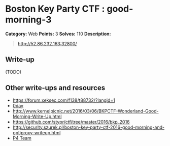 # Boston Key Party CTF : good-morning-3

**Category:** Web
**Points:** 3
**Solves:** 110
**Description:**

> <http://52.86.232.163:32800/>


## Write-up

(TODO)

## Other write-ups and resources

* <https://forum.xeksec.com/f138/t88732/?langid=1>
* [0day](https://0day.work/boston-key-party-ctf-2016-writeups/#goodmorning)
* <http://www.kernelpicnic.net/2016/03/06/BKPCTF-Wonderland-Good-Morning-Write-Up.html>
* <https://github.com/stypr/ctf/tree/master/2016/bkp_2016>
* <http://security.szurek.pl/boston-key-party-ctf-2016-good-morning-and-optiproxy-writeup.html>
* [P4 Team](https://github.com/p4-team/ctf/tree/master/2016-03-06-bkpctf/web_3_Good_Morning)
